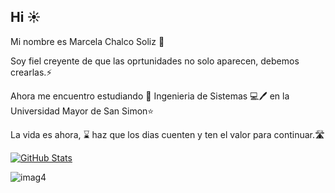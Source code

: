 ## Hi ☀️

Mi nombre es Marcela Chalco Soliz 🤍

Soy fiel creyente de que las oprtunidades no solo aparecen, debemos crearlas.⚡️

Ahora me encuentro estudiando 📓 Ingenieria de Sistemas 💻🖊 en la Universidad Mayor de San Simon⭐️

La vida es ahora, ⌛️ haz que los dias cuenten y ten el valor para continuar.🛣

[![GitHub Stats](https://github-readme-stats.vercel.app/api?username=MarcelaChalcoSoliz&show_icons=true&theme=radical)](https://github.com/anuraghazra/github-readme-stats)

![imag4](https://github.com/user-attachments/assets/9c42724e-2471-462f-bd02-867ecc0d6dcd)



<!--
**MarcelaChalcoSoliz/MarcelaChalcoSoliz** is a ✨ _special_ ✨ repository because its `README.md` (this file) appears on your GitHub profile.

Here are some ideas to get you started:

- 🔭 I’m currently working on ...
- 🌱 I’m currently learning ...
- 👯 I’m looking to collaborate on ...
- 🤔 I’m looking for help with ...
- 💬 Ask me about ...
- 📫 How to reach me: ...
- 😄 Pronouns: ...
- ⚡ Fun fact: ...
-->
